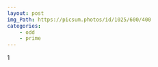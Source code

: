 ```yaml
---
layout: post
img_Path: https://picsum.photos/id/1025/600/400
categories: 
    - odd
    - prime
---
```


1